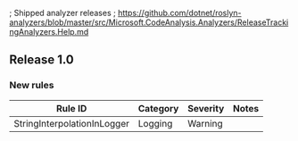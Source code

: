 ﻿; Shipped analyzer releases
; https://github.com/dotnet/roslyn-analyzers/blob/master/src/Microsoft.CodeAnalysis.Analyzers/ReleaseTrackingAnalyzers.Help.md

## Release 1.0

### New rules

Rule ID | Category | Severity | Notes
--------|----------|----------|--------------------
StringInterpolationInLogger  |  Logging  |  Warning | 
